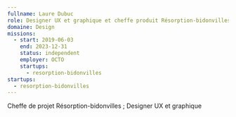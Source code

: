 ```yaml
---
fullname: Laure Dubuc
role: Designer UX et graphique et cheffe produit Résorption-bidonvilles
domaine: Design
missions:
  - start: 2019-06-03
    end: 2023-12-31
    status: independent
    employer: OCTO
    startups:
      - resorption-bidonvilles
startups:
  - resorption-bidonvilles
---
```

Cheffe de projet Résorption-bidonvilles ; Designer UX et graphique